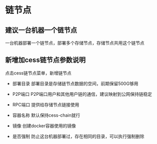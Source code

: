 # 链节点

## 建议一台机器一个链节点

一台机器部署一个链节点，部署多个存储节点，存储节点共用这个链节点

## 新增加cess链节点参数说明

点击cess链节点菜单，新增链节点

* 部署目录
部署目录是存储链节点数据的空间，前期保留500G够用

* P2P端口
P2P端口用户和其他用户链的通信，建议映射到公网保持链稳定
* RPC端口
提供给存储节点链接使用
* 容器名称
默认保持cess-chain就行
* 镜像
创建docker容器使用的镜像
* 是否强制
防止这台机器部署过，存在相同的目录，可以执行强制删除

